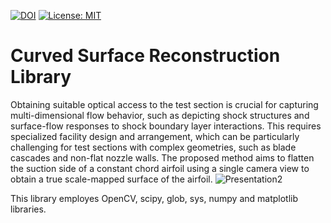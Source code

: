 [![DOI](https://zenodo.org/badge/DOI/10.5281/zenodo.12207364.svg)](https://doi.org/10.5281/zenodo.12207364) [![License: MIT](https://img.shields.io/badge/License-MIT-yellow.svg)](https://github.com/EngAhmedHady/CurvedSurfaceReconstraction/blob/main/LICENSE)



# Curved Surface Reconstruction Library
Obtaining suitable optical access to the test section is crucial for capturing multi-dimensional flow behavior, such as depicting shock structures and surface-flow responses to shock boundary layer interactions. This requires specialized facility design and arrangement, which can be particularly challenging for test sections with complex geometries, such as blade cascades and non-flat nozzle walls. The proposed method aims to flatten the suction side of a constant chord airfoil using a single camera view to obtain a true scale-mapped surface of the airfoil.
![Presentation2](https://github.com/EngAhmedHady/CurvedSurfaceReconstraction/assets/49737863/855c700d-c737-4839-bf76-aa9ead726cfb)


This library employes OpenCV, scipy, glob, sys, numpy and matplotlib libraries.


